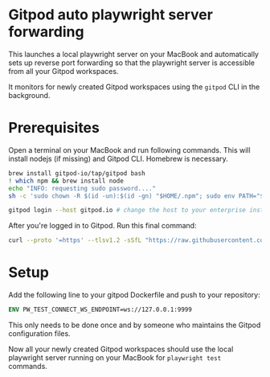 # Gitpod auto playwright server forwarding

This launches a local playwright server on your MacBook and automatically sets up reverse port forwarding so that the playwright server is accessible from all your Gitpod workspaces.

It monitors for newly created Gitpod workspaces using the `gitpod` CLI in the background.

# Prerequisites

Open a terminal on your MacBook and run following commands. This will install nodejs (if missing) and Gitpod CLI. Homebrew is necessary.

```bash
brew install gitpod-io/tap/gitpod bash
! which npm && brew install node
echo "INFO: requesting sudo password...."
sh -c 'sudo chown -R $(id -un):$(id -gn) "$HOME/.npm"; sudo env PATH="$PATH" npx --yes playwright install-deps && npm install @playwright/test && npx --yes playwright install'

gitpod login --host gitpod.io # change the host to your enterprise instance if needed
```

After you're logged in to Gitpod. Run this final command:

```bash
curl --proto '=https' --tlsv1.2 -sSfL "https://raw.githubusercontent.com/gitpod-samples/playwright-local-server/4864d52/gitpod-autopwf" | /opt/homebrew/bin/bash -s selfinstall
```

# Setup

Add the following line to your gitpod Dockerfile and push to your repository:

```dockerfile
ENV PW_TEST_CONNECT_WS_ENDPOINT=ws://127.0.0.1:9999
```

This only needs to be done once and by someone who maintains the Gitpod configuration files.

Now all your newly created Gitpod workspaces should use the local playwright server running on your MacBook for `playwright test` commands.
